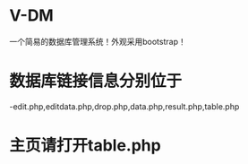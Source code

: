 # V-DM
一个简易的数据库管理系统！外观采用bootstrap！

# 数据库链接信息分别位于
-edit.php,editdata.php,drop.php,data.php,result.php,table.php

# 主页请打开table.php